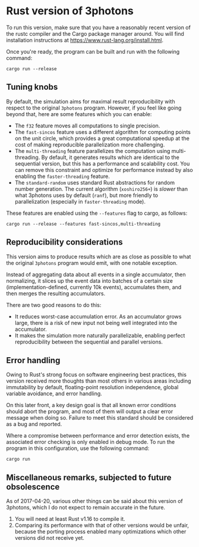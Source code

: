 # Rust version of 3photons

To run this version, make sure that you have a reasonably recent version of the
rustc compiler and the Cargo package manager around. You will find installation
instructions at <https://www.rust-lang.org/install.html>.

Once you're ready, the program can be built and run with the following command:

    cargo run --release


## Tuning knobs

By default, the simulation aims for maximal result reproducibility with respect
to the original `3photons` program. However, if you feel like going beyond that,
here are some features which you can enable:

- The `f32` feature moves all computations to single precision.
- The `fast-sincos` feature uses a different algorithm for computing points on
  the unit circle, which provides a great computational speedup at the cost of
  making reproducible parallelization more challenging.
- The `multi-threading` feature parallelizes the computation using multi-
  threading. By default, it generates results which are identical to the
  sequential version, but this has a performance and scalability cost. You can
  remove this constraint and optimize for performance instead by also enabling
  the `faster-threading` feature.
- The `standard-random` uses standard Rust abstractions for random number
  generation. The current algorithm (`xoshiro256+`) is _slower_ than what
  3photons uses by default (`ranf`), but more friendly to parallelization
  (especially in `faster-threading` mode).

These features are enabled using the `--features` flag to cargo, as follows:

    cargo run --release --features fast-sincos,multi-threading


## Reproducibility considerations

This version aims to produce results which are as close as possible to what the
original `3photons` program would emit, with one notable exception.

Instead of aggregating data about all events in a single accumulator, then
normalizing, it slices up the event data into batches of a certain size
(implementation-defined, currently 10k events), accumulates them, and then
merges the resulting accumulators.

There are two good reasons to do this:

- It reduces worst-case accumulation error. As an accumulator grows large, there
  is a risk of new input not being well integrated into the accumulator.
- It makes the simulation more naturally parallelizable, enabling perfect
  reproducibility between the sequential and parallel versions.


## Error handling

Owing to Rust's strong focus on software engineering best practices, this
version received more thoughts than most others in various areas including
immutability by default, floating-point resolution independence, global variable
avoidance, and error handling.

On this later front, a key design goal is that all known error conditions should
abort the program, and most of them will output a clear error message when doing
so. Failure to meet this standard should be considered as a bug and reported.

Where a compromise between performance and error detection exists, the
associated error checking is only enabled in debug mode. To run the program
in this configuration, use the following command:

    cargo run


## Miscellaneous remarks, subjected to future obsolescence

As of 2017-04-20, various other things can be said about this version of
3photons, which I do not expect to remain accurate in the future.

1. You will need at least Rust v1.16 to compile it.
2. Comparing its performance with that of other versions would be unfair,
   because the porting process enabled many optimizations which other versions
   did not receive yet.
